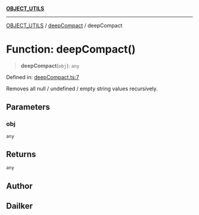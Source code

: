 [**OBJECT_UTILS**](../../README.md)

***

[OBJECT_UTILS](../../README.md) / [deepCompact](../README.md) / deepCompact

# Function: deepCompact()

> **deepCompact**(`obj`): `any`

Defined in: [deepCompact.ts:7](https://github.com/dailker/everyutil/blob/9b590f3b464c4883aa51a0e840c616072d918dc8/src/object/deepCompact.ts#L7)

Removes all null / undefined / empty string values recursively.

## Parameters

### obj

`any`

## Returns

`any`

## Author

## Dailker
